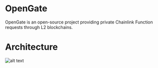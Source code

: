 # OpenGate
OpenGate is an open-source project providing private Chainlink Function requests through L2 blockchains.

# Architecture
![alt text](http://url/to/img.png)
